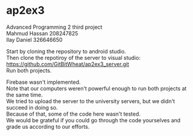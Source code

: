# ap2ex3
Advanced Programming 2 third project<br />
Mahmud Hassan 208247825<br />
Ilay Daniel 326646650<br />

Start by cloning the repository to android studio.<br />
Then clone the repotiroy of the server to visual studio:<br />
https://github.com/GitBitWheat/ap2ex3_server.git<br />
Run both projects.<br />

Firebase wasn't implemented.<br />
Note that our computers weren't powerful enough to run both projects at the same time.<br />
We tried to upload the server to the university servers, but we didn't succeed in doing so.<br />
Because of that, some of the code here wasn't tested.<br />
We would be grateful if you could go through the code yourselves and grade us according to our efforts.
